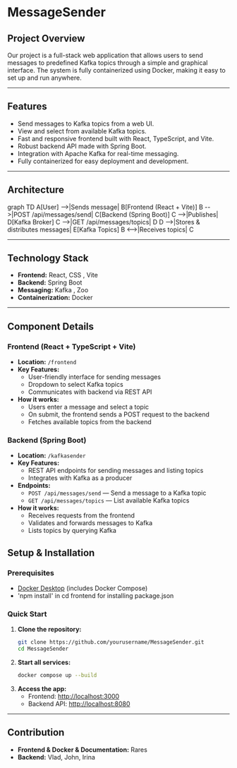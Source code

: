 # MessageSender

## Project Overview

Our project is a full-stack web application that allows users to send messages to predefined Kafka topics through a simple and graphical interface. The system is fully containerized using Docker, making it easy to set up and run anywhere.

---

## Features

- Send messages to Kafka topics from a web UI.
- View and select from available Kafka topics.
- Fast and responsive frontend built with React, TypeScript, and Vite.
- Robust backend API made with Spring Boot.
- Integration with Apache Kafka for real-time messaging.
- Fully containerized for easy deployment and development.

---

## Architecture

graph TD
  A[User] -->|Sends message| B[Frontend (React + Vite)]
  B -->|POST /api/messages/send| C[Backend (Spring Boot)]
  C -->|Publishes| D[Kafka Broker]
  C -->|GET /api/messages/topics| D
  D -->|Stores & distributes messages| E[Kafka Topics]
  B <-->|Receives topics| C

---

## Technology Stack

- **Frontend:** React, CSS , Vite
- **Backend:** Spring Boot
- **Messaging:** Kafka , Zoo
- **Containerization:** Docker

---

## Component Details

### Frontend (React + TypeScript + Vite)
- **Location:** `/frontend`
- **Key Features:**
  - User-friendly interface for sending messages
  - Dropdown to select Kafka topics
  - Communicates with backend via REST API
- **How it works:**
  - Users enter a message and select a topic
  - On submit, the frontend sends a POST request to the backend
  - Fetches available topics from the backend

### Backend (Spring Boot)
- **Location:** `/kafkasender`
- **Key Features:**
  - REST API endpoints for sending messages and listing topics
  - Integrates with Kafka as a producer
- **Endpoints:**
  - `POST /api/messages/send` — Send a message to a Kafka topic
  - `GET /api/messages/topics` — List available Kafka topics
- **How it works:**
  - Receives requests from the frontend
  - Validates and forwards messages to Kafka
  - Lists topics by querying Kafka


## Setup & Installation

### Prerequisites
- [Docker Desktop](https://www.docker.com/products/docker-desktop/) (includes Docker Compose)
- 'npm install' in cd frontend for installing package.json

### Quick Start
1. **Clone the repository:**
   ```sh
   git clone https://github.com/yourusername/MessageSender.git
   cd MessageSender
   ```
2. **Start all services:**
   ```sh
   docker compose up --build
   ```
3. **Access the app:**
   - Frontend: [http://localhost:3000](http://localhost:3000)
   - Backend API: [http://localhost:8080](http://localhost:8080)

---

## Contribution

- **Frontend & Docker & Documentation:** Rares
- **Backend:** Vlad, John, Irina
